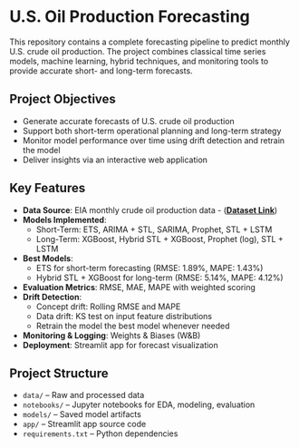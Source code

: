 # U.S. Oil Production Forecasting

This repository contains a complete forecasting pipeline to predict monthly U.S. crude oil production. The project combines classical time series models, machine learning, hybrid techniques, and monitoring tools to provide accurate short- and long-term forecasts.

## Project Objectives

- Generate accurate forecasts of U.S. crude oil production
- Support both short-term operational planning and long-term strategy
- Monitor model performance over time using drift detection and retrain the model
- Deliver insights via an interactive web application

## Key Features

- **Data Source**: EIA monthly crude oil production data - ([**Dataset Link**](https://www.eia.gov/dnav/pet/hist/LeafHandler.ashx?n=PET&s=MCRFPUS1&f=M)) 
- **Models Implemented**:
  - Short-Term: ETS, ARIMA + STL, SARIMA, Prophet, STL + LSTM
  - Long-Term: XGBoost, Hybrid STL + XGBoost, Prophet (log), STL + LSTM
- **Best Models**:
  - ETS for short-term forecasting (RMSE: 1.89%, MAPE: 1.43%)
  - Hybrid STL + XGBoost for long-term (RMSE: 5.14%, MAPE: 4.12%)
- **Evaluation Metrics**: RMSE, MAE, MAPE with weighted scoring
- **Drift Detection**:
  - Concept drift: Rolling RMSE and MAPE
  - Data drift: KS test on input feature distributions
  - Retrain the model the best model whenever needed
- **Monitoring & Logging**: Weights & Biases (W&B)
- **Deployment**: Streamlit app for forecast visualization

## Project Structure

- `data/` – Raw and processed data
- `notebooks/` – Jupyter notebooks for EDA, modeling, evaluation
- `models/` – Saved model artifacts
- `app/` – Streamlit app source code
- `requirements.txt` – Python dependencies
